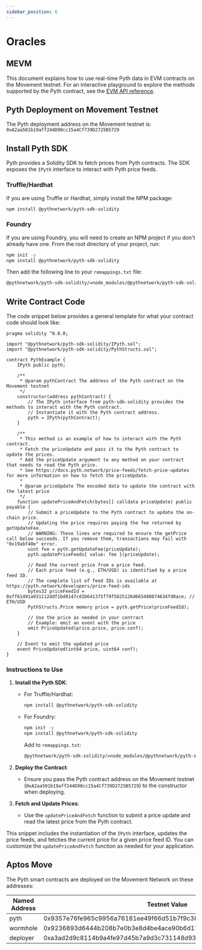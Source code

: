 ```yaml
---
sidebar_position: 6
---
```


# Oracles

## MEVM

This document explains how to use real-time Pyth data in EVM contracts on the Movement testnet. For an interactive playground to explore the methods supported by the Pyth contract, see the [EVM API reference](https://docs.pyth.network/evm).

## Pyth Deployment on Movement Testnet

The Pyth deployment address on the Movement testnet is: `0xA2aa501b19aff244D90cc15a4Cf739D2725B5729`

## Install Pyth SDK

Pyth provides a Solidity SDK to fetch prices from Pyth contracts. The SDK exposes the `IPyth` interface to interact with Pyth price feeds.

### Truffle/Hardhat

If you are using Truffle or Hardhat, simply install the NPM package:

```sh
npm install @pythnetwork/pyth-sdk-solidity
```

### Foundry

If you are using Foundry, you will need to create an NPM project if you don't already have one. From the root directory of your project, run:

```sh
npm init -y
npm install @pythnetwork/pyth-sdk-solidity
```

Then add the following line to your `remappings.txt` file:

```txt
@pythnetwork/pyth-sdk-solidity/=node_modules/@pythnetwork/pyth-sdk-solidity
```

## Write Contract Code

The code snippet below provides a general template for what your contract code should look like:

```solidity
pragma solidity ^0.8.0;

import "@pythnetwork/pyth-sdk-solidity/IPyth.sol";
import "@pythnetwork/pyth-sdk-solidity/PythStructs.sol";

contract PythExample {
    IPyth public pyth;

    /**
     * @param pythContract The address of the Pyth contract on the Movement testnet
     */
    constructor(address pythContract) {
        // The IPyth interface from pyth-sdk-solidity provides the methods to interact with the Pyth contract.
        // Instantiate it with the Pyth contract address.
        pyth = IPyth(pythContract);
    }

    /**
     * This method is an example of how to interact with the Pyth contract.
     * Fetch the priceUpdate and pass it to the Pyth contract to update the prices.
     * Add the priceUpdate argument to any method on your contract that needs to read the Pyth price.
     * See https://docs.pyth.network/price-feeds/fetch-price-updates for more information on how to fetch the priceUpdate.
     *
     * @param priceUpdate The encoded data to update the contract with the latest price
     */
    function updatePriceAndFetch(bytes[] calldata priceUpdate) public payable {
        // Submit a priceUpdate to the Pyth contract to update the on-chain price.
        // Updating the price requires paying the fee returned by getUpdateFee.
        // WARNING: These lines are required to ensure the getPrice call below succeeds. If you remove them, transactions may fail with "0x19abf40e" error.
        uint fee = pyth.getUpdateFee(priceUpdate);
        pyth.updatePriceFeeds{ value: fee }(priceUpdate);

        // Read the current price from a price feed.
        // Each price feed (e.g., ETH/USD) is identified by a price feed ID.
        // The complete list of feed IDs is available at https://pyth.network/developers/price-feed-ids
        bytes32 priceFeedId = 0xff61491a931112ddf1bd8147cd1b641375f79f5825126d665480874634fd0ace; // ETH/USD
        PythStructs.Price memory price = pyth.getPrice(priceFeedId);
        
        // Use the price as needed in your contract
        // Example: emit an event with the price
        emit PriceUpdated(price.price, price.conf);
    }

    // Event to emit the updated price
    event PriceUpdated(int64 price, uint64 conf);
}
```

### Instructions to Use

1. **Install the Pyth SDK**:
    - For Truffle/Hardhat:
      ```sh
      npm install @pythnetwork/pyth-sdk-solidity
      ```
    - For Foundry:
      ```sh
      npm init -y
      npm install @pythnetwork/pyth-sdk-solidity
      ```
      Add to `remappings.txt`:
      ```txt
      @pythnetwork/pyth-sdk-solidity/=node_modules/@pythnetwork/pyth-sdk-solidity
      ```

2. **Deploy the Contract**:
    - Ensure you pass the Pyth contract address on the Movement testnet (`0xA2aa501b19aff244D90cc15a4Cf739D2725B5729`) to the constructor when deploying.

3. **Fetch and Update Prices**:
    - Use the `updatePriceAndFetch` function to submit a price update and read the latest price from the Pyth contract.

This snippet includes the instantiation of the `IPyth` interface, updates the price feeds, and fetches the current price for a given price feed ID. You can customize the `updatePriceAndFetch` function as needed for your application.

## Aptos Move


The Pyth smart contracts are deployed on the Movement Network on these addresses:

| Named Address | Testnet Value                                                                                                  | Devnet Value                                                                                                  |
|---------------|----------------------------------------------------------------------------------------------------------------|----------------------------------------------------------------------------------------------------------------|
| pyth          | 0x9357e76fe965c9956a76181ee49f66d51b7f9c3800182a944ed96be86301e49f                                              | 0x9357e76fe965c9956a76181ee49f66d51b7f9c3800182a944ed96be86301e49f                                              |
| wormhole      | 0x9236893d6444b208b7e0b3e8d4be4ace90b6d17817ab7d1584e46a33ef5c50c9                                              | 0x9236893d6444b208b7e0b3e8d4be4ace90b6d17817ab7d1584e46a33ef5c50c9                                              |
| deployer      | 0xa3ad2d9c8114b9a4fe97d45b7a9d3c731148d936b0f5dd396fc20a53a11a70da                                              | 0xa3ad2d9c8114b9a4fe97d45b7a9d3c731148d936b0f5dd396fc20a53a11a70da                                              |